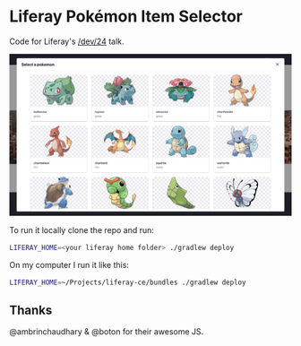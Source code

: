 # Liferay Pokémon Item Selector

Code for Liferay's [/dev/24](https://liferay.dev/blogs/-/blogs/-dev-24-agenda-preview) talk.

![Screenshot of the Pokémon item selector open](screenshot.png)

To run it locally clone the repo and run:

```bash
LIFERAY_HOME=<your liferay home folder> ./gradlew deploy
```

On my computer I run it like this:

```bash
LIFERAY_HOME=~/Projects/liferay-ce/bundles ./gradlew deploy
```

## Thanks

@ambrinchaudhary & @boton for their awesome JS.